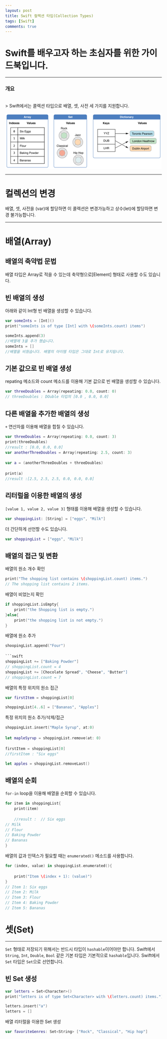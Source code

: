 ```yaml
---
layout: post
title: Swift 컬렉션 타입(Collection Types)
tags: [Swift]
comments: true
---
```


# Swift를 배우고자 하는 초심자를 위한 가이드북입니다.

---

### 개요
<br>
> Swift에서는 콜렉션 타입으로 배열, 셋, 사전 세 가지를 지원합니다.

![img1](../img/collection_type1.png)

---


# 컬렉션의 변경

배열, 셋, 사전을 (var)에 할당하면 이 콜렉션은 변경가능하고 상수(let)에 할당하면 변경 불가능합니다.


---

# 배열(Array)

## 배열의 축약법 문법

배열 타입은 Array로 적을 수 있는데 축약형으로[Element] 형태로 사용할 수도 있습니다.


## 빈 배열의 생성

아래와 같이 Int형 빈 배열을 생성할 수 있습니다.

```swift
var someInts = [Int]()
print("someInts is of type [Int] with \(someInts.count) items")
```

```swift
someInts.append(3)
//배열에 3을 추가 했습니다.
someInts = []
//배열을 비웠습니다. 배열의 아이템 타입은 그대로 Int로 유지됩니다.
```

## 기본 값으로 빈 배열 생성

repating 메소드와 count 메소드를 이용해 기본 값으로 빈 배열을 생성할 수 있습니다.

```swift
var threeDoubles = Array(repeating: 0.0, count: 0)
// threeDoubles : DOuble 타입의 [0.0 , 0.0, 0.0]
```

## 다른 배열을 추가한 배열의 생성

`+` 연산자를 이용해 배열을 합칠 수 있습니다.

```swift
var threeDoubles = Array(repeating: 0.0, count: 3)
print(threeDoubles)
//result : [0.0, 0.0, 0.0]
var anotherThreeDoubles = Array(repeating: 2.5, count: 3)

var a = (anotherThreeDoubles + threeDoubles)

print(a)
//result :[2.5, 2.5, 2.5, 0.0, 0.0, 0.0]
```

## 리터럴을 이용한 배열의 생성
`[value 1, value 2, value 3]` 형태를 이용해 배열을 생성할 수 있습니다.

```swift
var shoppingList: [String] = ["eggs", "Milk"]

```

더 간단하게 선언할 수도 있습니다.
```swift
var shoppingList = ["eggs", "Milk"]
```

## 배열의 접근 및 변환

배열의 원소 개수 확인

```swift
print("The shopping list contains \(shoppingList.count) items.")
// The shopping list contains 2 items.
```

배열이 비었는지 확인
```swift
if shoppingList.isEmpty{
    print("the Shopping list is empty.")
}else{
    print("the shopping list is not empty.")
}
```

배열에 원소 추가
```swift
shoopingList.append("Four")

```swift
shoppingList += ["Baking Powder"]
// shoppingList.count = 4
shoppingList += [Chocolate Spread", "Cheese", "Butter"]
// shoppingList.count = 7
```

배열의 특정 위치의 원소 접근
```swift
var firstItem = shoppingList[0]
```

```swift
shoppingList[4..6] = ["Bananas", "Apples"]
```

특정 위치의 원소 추가/삭제/접근
```swift
shoppingList.insert("Maple Syrup", at:0)

let mapleSyrup = shoppingList.remove(at: 0)

firstItem = shoppingList[0]
//firstItem : "Six eggs"
```
```swift
let apples = shoppingList.removeLast()
```


## 배열의 순회

`for-in` loop을 이용해 배열을 순회할 수 있습니다.

```swift
for item in shoppingList{
    print(item)

    //result :  // Six eggs
// Milk
// Flour
// Baking Powder
// Bananas
}
```

배열의 값과 인덱스가 필요할 때는 `enumerated()` 메소드를 사용합니다.

```swift
for (index, value) in shoppingList.enumerated(){

    print("Item \(index + 1): (value)")
}
// Item 1: Six eggs
// Item 2: Milk
// Item 3: Flour
// Item 4: Baking Powder
// Item 5: Bananas
```

# 셋(Set)
---

`Set` 형태로 저장되기 위해서는 반드시 타입이 `hashable`이어야만 합니다. Swift에서 `String`, `Int`, `Double`, `Bool` 같은 기본 타입은 기본적으로 `hashable`입니다. Swift에서 `Set` 타입은 `Set`으로 선언합니다.


## 빈 Set 생성

```swift
var letters = Set<Character>()
print("letters is of type Set<Character> with \(letters.count) items.")
```

```swift
letters.insert("a")
letters = []
```

배열 리터럴을 이용한 Set 생성

```swift
var favoriteGenres: Set<String> ["Rock", "Classical", "Hip hop"]
```





